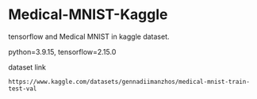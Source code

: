 # Medical-MNIST-Kaggle
tensorflow and Medical MNIST in kaggle dataset.

python=3.9.15, tensorflow=2.15.0

dataset link
```
https://www.kaggle.com/datasets/gennadiimanzhos/medical-mnist-train-test-val
```
